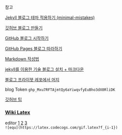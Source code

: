 
참고


[Jekyll 블로그 테마 적용하기 (minimal-mistakes)](https://junhobaik.github.io/jekyll-apply-theme/)

[깃허브 블로그 만들기](https://velog.io/@shg4821?tag=%EA%B9%83%ED%97%88%EB%B8%8C)

[GitHub 블로그 시작하기](https://honbabzone.com/jekyll/start-gitHubBlog/)

[GitHub Pages 블로그 따라하기](https://devinlife.com/howto/)

[Markdown 작성법](https://hongsii.github.io/2017/06/01/How-to-Write-with-Markdown/)

[jekyll를 이용한 기술 블로그 설치 + 마크다운](http://tech.inswave.com/2018/02/13/setup/)

[블로그 프라이븟 레포에서 머지](https://myungji.dev/posts/2021-02-16-fork-own-repo/)


blog Token `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`


[깃허브 팁](https://gaebal4.tistory.com/category/%F0%9F%8E%81%20%EC%BD%94%EB%94%A9%EC%97%90%20%EA%B4%80%ED%95%9C%20%ED%8C%81/Github%20%ED%8C%81)  



### [Wiki Latex](https://latex.codecogs.com/)
editor [1](https://www.codecogs.com/latex/eqneditor.php) [2](https://latex.codecogs.com/legacy/eqneditor/editor.php) [3](https://editor.codecogs.com/)  
`![equ](https://latex.codecogs.com/gif.latex?f_{i-1})`

